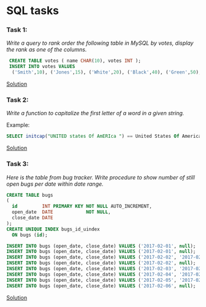 # SQL tasks
### Task 1:
*Write a query to rank order the following table in MySQL by votes, display the rank as one of the columns.*
```sql
 CREATE TABLE votes ( name CHAR(10), votes INT );
 INSERT INTO votes VALUES
  ('Smith',10), ('Jones',15), ('White',20), ('Black',40), ('Green',50), ('Brown',20)
  ```
 [Solution](/sql/rank.sql)

### Task 2:
*Write a function to capitalize the first letter of a word in a given string.*

   Example:
   ```sql
   SELECT initcap("UNITED states Of AmERIca ") == United States Of America
   ```
   [Solution](/sql/upperCase.sql)

### Task 3:
*Here is the table from bug tracker. Write procedure to show number of still open bugs per date within date range.*
   ```sql
   CREATE TABLE bugs
   (
     id         INT PRIMARY KEY NOT NULL AUTO_INCREMENT,
     open_date  DATE            NOT NULL,
     close_date DATE
   );
   CREATE UNIQUE INDEX bugs_id_uindex
     ON bugs (id);

   INSERT INTO bugs (open_date, close_date) VALUES ('2017-02-01', null);
   INSERT INTO bugs (open_date, close_date) VALUES ('2017-02-01', null);
   INSERT INTO bugs (open_date, close_date) VALUES ('2017-02-02', '2017-02-12');
   INSERT INTO bugs (open_date, close_date) VALUES ('2017-02-02', null);
   INSERT INTO bugs (open_date, close_date) VALUES ('2017-02-03', '2017-02-09');
   INSERT INTO bugs (open_date, close_date) VALUES ('2017-02-04', '2017-02-12');
   INSERT INTO bugs (open_date, close_date) VALUES ('2017-02-05', '2017-02-11');
   INSERT INTO bugs (open_date, close_date) VALUES ('2017-02-06', null);
   ```
   [Solution](/sql/showOpenBugsInDateRange.sql)
